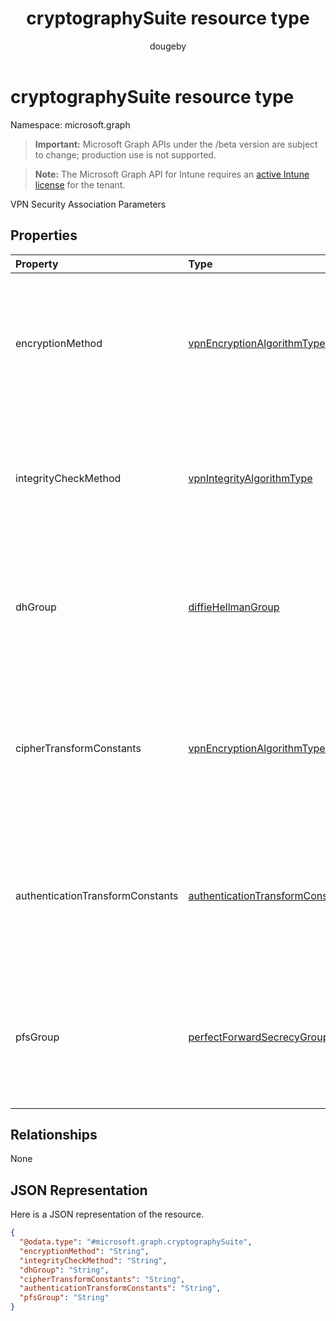 ﻿---
title: "cryptographySuite resource type"
description: "VPN Security Association Parameters"
author: "dougeby"
localization_priority: Normal
ms.prod: "intune"
doc_type: resourcePageType
---

# cryptographySuite resource type

Namespace: microsoft.graph

> **Important:** Microsoft Graph APIs under the /beta version are subject to change; production use is not supported.

> **Note:** The Microsoft Graph API for Intune requires an [active Intune license](https://go.microsoft.com/fwlink/?linkid=839381) for the tenant.

VPN Security Association Parameters

## Properties

| Property                         | Type                                                                                                   | Description                                                                                                                               |
| :------------------------------- | :----------------------------------------------------------------------------------------------------- | :---------------------------------------------------------------------------------------------------------------------------------------- |
| encryptionMethod                 | [vpnEncryptionAlgorithmType](../resources/intune-deviceconfig-vpnencryptionalgorithmtype.md)           | Encryption Method. Possible values are: `aes256`, `des`, `tripleDes`, `aes128`, `aes128Gcm`, `aes256Gcm`, `aes192`, `aes192Gcm`.          |
| integrityCheckMethod             | [vpnIntegrityAlgorithmType](../resources/intune-deviceconfig-vpnintegrityalgorithmtype.md)             | Integrity Check Method. Possible values are: `sha2_256`, `sha1_96`, `sha1_160`, `sha2_384`, `sha2_512`, `md5`.                            |
| dhGroup                          | [diffieHellmanGroup](../resources/intune-deviceconfig-diffiehellmangroup.md)                           | Diffie Hellman Group. Possible values are: `group1`, `group2`, `group14`, `ecp256`, `ecp384`, `group24`.                                  |
| cipherTransformConstants         | [vpnEncryptionAlgorithmType](../resources/intune-deviceconfig-vpnencryptionalgorithmtype.md)           | Cipher Transform Constants. Possible values are: `aes256`, `des`, `tripleDes`, `aes128`, `aes128Gcm`, `aes256Gcm`, `aes192`, `aes192Gcm`. |
| authenticationTransformConstants | [authenticationTransformConstant](../resources/intune-deviceconfig-authenticationtransformconstant.md) | Authentication Transform Constants. Possible values are: `md5_96`, `sha1_96`, `sha_256_128`, `aes128Gcm`, `aes192Gcm`, `aes256Gcm`.       |
| pfsGroup                         | [perfectForwardSecrecyGroup](../resources/intune-deviceconfig-perfectforwardsecrecygroup.md)           | Perfect Forward Secrecy Group. Possible values are: `pfs1`, `pfs2`, `pfs2048`, `ecp256`, `ecp384`, `pfsMM`, `pfs24`.                      |

## Relationships

None

## JSON Representation

Here is a JSON representation of the resource.

<!-- {
  "blockType": "resource",
  "@odata.type": "microsoft.graph.cryptographySuite"
}
-->

```json
{
  "@odata.type": "#microsoft.graph.cryptographySuite",
  "encryptionMethod": "String",
  "integrityCheckMethod": "String",
  "dhGroup": "String",
  "cipherTransformConstants": "String",
  "authenticationTransformConstants": "String",
  "pfsGroup": "String"
}
```
